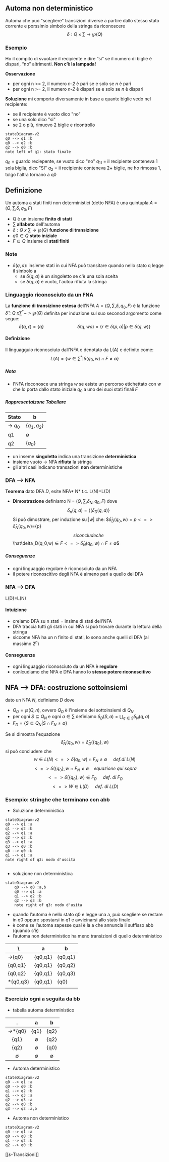 
## Automa non deterministico
Automa che può "scegliere" transizioni diverse a partire dallo stesso stato corrente e porssimio simbolo della stringa da riconoscere
$$ \delta : Q × \sum → \wp(Q) $$

### Esempio
Ho il compito di svuotare il recipiente e dire “sì” se il numero di biglie è dispari, “no” altrimenti. **Non c’è la lampada!**

 **Osservazione**
- per ogni n >= 2, il numero *n-2* è pari se e solo se *n* è pari 
- per ogni n >= 2, il numero *n-2* è dispari se e solo se *n* è dispari 

**Soluzione**
mi comporto diversamente in base a quante biglie vedo nel recipiente:
- se il recipiente è vuoto dico "no" 
- se una solo dico "si" 
- se 2 o più, rimuovo 2 biglie e ricontrollo 

```mermaid 
stateDiagram-v2
q0 --> q1 :b
q0 --> q2 :b
q2 --> q0 :b
note left of q1: stato finale
```
$q_0$ = guardo reciepente, se vuoto dico "no"
$q_11$ = il recipiente conteneva  1 sola biglia, dico "SI"
$q_2$ = ii recipiente conteneva 2+ biglie, ne ho rimossa 1, tolgo l'altra tornano a q0

## Definizione
Un automa a stati finiti non deterministici (detto NFA) è una quintupla $A = (Q, \sum, \delta, q_0,F)$
- Q è un insieme **finito di stati**
- $\sum$ **alfabeto** dell'automa
- $\delta : Q \ x \ \sum→ \wp(Q)$ **funzione di transizione**
- $q0 \in Q$ **stato iniziale**
- $F \subseteq Q$  insieme di **stati finiti**

### Note
- $\delta(q,a)$: insieme stati in cui NFA può transitare quando nello stato q legge il simbolo a
	- se $\delta(q,a)$ è un singoletto se c'è una sola scelta
	- se $\delta(q,a)$ è vuoto, l'autoa rifiuta la stringa

### Linguaggio riconosciuto da un FNA
La **funzione di transizione estesa** dell'NFA $A = (Q, \sum, \delta, q_0,F)$ è la funzione $\hat\delta : Q \ x \sum^* -> \wp(Q)$ definita per induzione sul suo seconod argomento come segue:
$$\hat\delta (q,\epsilon)=\{q\} \ \ \ \ \ \ \ \ \ \ \  \ \ \ \ \ \ \ \ \ \ \ \ \ \ \ \ \hat\delta (q,wa) = \{r \in \delta(p,a) | p \in \hat\delta(q,w)\}$$

#### Definizione
Il linguagguio riconosciuto dall'NFA e denotato da L(A) e definito come:
$$ L(A) = \{w \in \sum^* | \hat\delta(q_0,w) \cap F \neq \emptyset \}$$
##### Nota
- l'NFA rioconosce una stringa $w$ se esiste un percorso etichettato con $w$ che lo porta dallo stato iniziale $q_0$ a uno dei suoi stati finali $F$
##### Rappresentaizone Tabellare
|Stato|b|
|---|---|
|-> $q_0$|{$q_1,q_2$}|
|q1|$\emptyset$|
|q2|{$q_0$}|

- un inseme **singoletto** indica una transizione **deterministica**
- insieme vuoto -> NFA **rifiuta** la stringa
- gli altri casi indicano transazioni **non** deterministiche

### DFA --> NFA 
**Teorema**
dato DFA *D*, esite NFA* N* t.c. L(N)=L(D)
- **Dimostrazione**
	definiamo N = $(Q, \sum, \delta_N, q_0,F)$ dove  
	 $$\delta_n(q,a)=\{(\delta_D(q,a)\}$$ 
Si può dimostrare, per induzione su $|w|$ che:
$$\hat\delta_D(q_0,w) = p <=> \hat\delta_N(q_0,w$)=\{p\}$$
si conclude che
$$\hat\delta_D(q_0,w$)\in F <=> \hat\delta_N(q_0,w)\cap F \neq \emptyset$$
##### Conseguenze
-  ogni linguaggio regolare è riconosciuto da un NFA
-  il potere riconoscitivo degli NFA è almeno pari a quello dei DFA


### NFA --> DFA
L(D)=L(N)

#### Intuizione
- creiamo DFA su n stati = insime di stati dell'NFA
- DFA traccia tutti gli stati in cui NFA si può trovare durante la lettura della stringa
- siccome NFA ha un n finito di stati, lo sono anche quelli di DFA (al massimo $2^n$)

#### Conseguenze 
- ogni linguaggio riconosciuto da un NFA è **regolare**
- conlcudiamo che NFA e DFA hanno lo **stesso potere riconoscitivo**

## NFA --> DFA: costruzione sottoinsiemi
dato un NFA $N$, definiamo $D$ dove
- $Q_D=\wp(Q,n)$, ovvero $Q_D$ è l'insieme dei sottoinsiemi di $Q_N$
- per ogni $S ⊆ Q_N$ e ogni $a \in \sum$ definiamo $\delta_D(S,a) = \bigcup_{q \in S}\delta_N(q,a)$
- $F_D=\{S ⊆ Q_N | S \cap F_N \neq \emptyset \}$

Se si dimostra l'equazione
$$\hat\delta_N(q_0,w)=\hat\delta_D(\{q_0\},w)$$
si può concludere che 
$$ w \in L(N) <=> \hat\delta(q_0,w)\cap F_N \neq \emptyset \ \ \ \ \ def. di\ L(N)$$
$$<=> \hat\delta(\{q_0\},w\cap F_N\neq \emptyset \ \ \ \ equazione\ qui\ sopra$$
$$<=> \hat\delta(\{q_0\},w) \in F_D  \ \ \ \  \ def.\ di\ F_D$$
$$<=> W \in L(D) \ \ \ \ \ def.\ di\ L(D)$$

### Esempio: stringhe che terminano con abb
- Soluzione deterministica

```mermaid 
stateDiagram-v2
q0 --> q1 :a
q1 --> q2 :b
q2 --> q1 :a
q2 --> q3 :b
q3 --> q1 :a
q3 --> q0 :b
q0 --> q0 :b
q1 --> q1 :a
note right of q3: nodo d'uscita
	
```
- soluzione non deterministica
```mermaid
stateDiagram-v2
	q0 --> q0 :a,b
	q0 --> q1 :a
	q1 --> q2 :b
	q2 --> q3 :b
	note right of q3: nodo d'usita
```
- quando l’automa è nello stato q0 e legge una a, può scegliere se restare in q0 oppure spostarsi in q1 e avvicinarsi allo stato finale
- è come se l’automa sapesse qual è la a che annuncia il suffisso abb (quando c’è)
- l’automa non deterministico ha meno transizioni di quello deterministico

| \         | a       | b       |
| --------- | ------- | ------- |
| ->{q0}    | {q0,q1} | {q0,q1} |
| {q0,q1}   | {q0,q1} | {q0,q2} |
| {q0,q2}   | {q0,q1} | {q0,q3} |
| \*{q0,q3} | {q0,q1} | {q0}    |
|           |         |         |

### Esercizio ogni a seguita da bb
- tabella automa deterministico

|      .      |      a      |      b      |
|:-----------:|:-----------:|:-----------:|
|  ->\*{q0}   |    {q1}     |    {q2}     |
|    {q1}     | $\emptyset$ |    {q2}     |
|    {q2}     | $\emptyset$ |    {q0}     |
| $\emptyset$ | $\emptyset$ | $\emptyset$ |
- Automa deterministico           

```mermaid 
stateDiagram-v2 
q0 --> q1 :a 
q0 --> q0 :b
q1 --> q2 :b
q1 --> q3 :a
q2 --> q3 :a
q2 --> q0 :b
q3 --> q3 :a,b
```
- Automa non deterministico

```mermaid 
stateDiagram-v2 
q0 --> q1 :a 
q0 --> q0 :b
q1 --> q2 :b
q2 --> q0 :b

```

[[ε-Transizioni]]